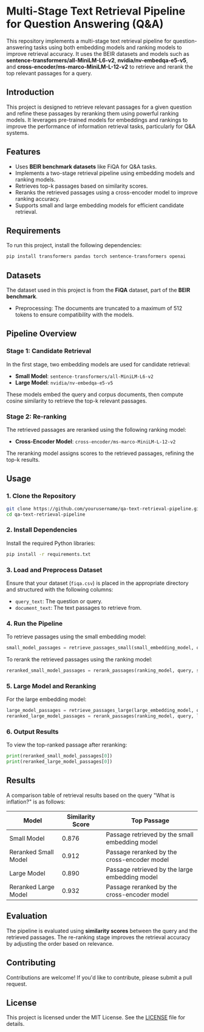 
# Multi-Stage Text Retrieval Pipeline for Question Answering (Q&A)

This repository implements a multi-stage text retrieval pipeline for question-answering tasks using both embedding models and ranking models to improve retrieval accuracy. It uses the BEIR datasets and models such as **sentence-transformers/all-MiniLM-L6-v2**, **nvidia/nv-embedqa-e5-v5**, and **cross-encoder/ms-marco-MiniLM-L-12-v2** to retrieve and rerank the top relevant passages for a query.

## Introduction
This project is designed to retrieve relevant passages for a given question and refine these passages by reranking them using powerful ranking models. It leverages pre-trained models for embeddings and rankings to improve the performance of information retrieval tasks, particularly for Q&A systems.

## Features
- Uses **BEIR benchmark datasets** like FiQA for Q&A tasks.
- Implements a two-stage retrieval pipeline using embedding models and ranking models.
- Retrieves top-k passages based on similarity scores.
- Reranks the retrieved passages using a cross-encoder model to improve ranking accuracy.
- Supports small and large embedding models for efficient candidate retrieval.

## Requirements

To run this project, install the following dependencies:
```bash
pip install transformers pandas torch sentence-transformers openai
```

## Datasets
The dataset used in this project is from the **FiQA** dataset, part of the **BEIR benchmark**.

- Preprocessing: The documents are truncated to a maximum of 512 tokens to ensure compatibility with the models.

## Pipeline Overview

### Stage 1: Candidate Retrieval
In the first stage, two embedding models are used for candidate retrieval:
- **Small Model**: `sentence-transformers/all-MiniLM-L6-v2`
- **Large Model**: `nvidia/nv-embedqa-e5-v5`

These models embed the query and corpus documents, then compute cosine similarity to retrieve the top-k relevant passages.

### Stage 2: Re-ranking
The retrieved passages are reranked using the following ranking model:
- **Cross-Encoder Model**: `cross-encoder/ms-marco-MiniLM-L-12-v2`

The reranking model assigns scores to the retrieved passages, refining the top-k results.

## Usage

### 1. Clone the Repository
```bash
git clone https://github.com/yourusername/qa-text-retrieval-pipeline.git
cd qa-text-retrieval-pipeline
```

### 2. Install Dependencies
Install the required Python libraries:
```bash
pip install -r requirements.txt
```

### 3. Load and Preprocess Dataset
Ensure that your dataset (`fiqa.csv`) is placed in the appropriate directory and structured with the following columns:
- `query_text`: The question or query.
- `document_text`: The text passages to retrieve from.

### 4. Run the Pipeline
To retrieve passages using the small embedding model:
```python
small_model_passages = retrieve_passages_small(small_embedding_model, query, corpus, top_k=10)
```

To rerank the retrieved passages using the ranking model:
```python
reranked_small_model_passages = rerank_passages(ranking_model, query, small_model_passages)
```

### 5. Large Model and Reranking
For the large embedding model:
```python
large_model_passages = retrieve_passages_large(large_embedding_model, query, corpus, top_k=10)
reranked_large_model_passages = rerank_passages(ranking_model, query, large_model_passages)
```

### 6. Output Results
To view the top-ranked passage after reranking:
```python
print(reranked_small_model_passages[0])
print(reranked_large_model_passages[0])
```

## Results
A comparison table of retrieval results based on the query "What is inflation?" is as follows:

| Model               | Similarity Score | Top Passage                                                                 |
|---------------------|------------------|-----------------------------------------------------------------------------|
| Small Model         | 0.876            | Passage retrieved by the small embedding model                              |
| Reranked Small Model| 0.912            | Passage reranked by the cross-encoder model                                 |
| Large Model         | 0.890            | Passage retrieved by the large embedding model                              |
| Reranked Large Model| 0.932            | Passage reranked by the cross-encoder model                                 |

## Evaluation
The pipeline is evaluated using **similarity scores** between the query and the retrieved passages. The re-ranking stage improves the retrieval accuracy by adjusting the order based on relevance.

## Contributing
Contributions are welcome! If you'd like to contribute, please submit a pull request.

## License
This project is licensed under the MIT License. See the [LICENSE](LICENSE) file for details.
